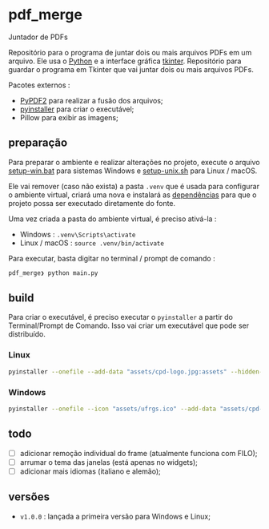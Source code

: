 # pdf_merge

Juntador de PDFs

Repositório para o programa de juntar dois ou mais arquivos PDFs em um arquivo. Ele usa o [Python](https://www.python.org/) e a interface gráfica [tkinter](https://docs.python.org/3/library/tkinter.html).
Repositório para guardar o programa em Tkinter que vai juntar dois ou mais arquivos PDFs.

Pacotes externos :
- [PyPDF2](https://pypi.org/project/PyPDF2/) para realizar a fusão dos arquivos;
- [pyinstaller](https://pypi.org/project/pyinstaller/) para criar o executável;
- Pillow para exibir as imagens;

## preparação

Para preparar o ambiente e realizar alterações no projeto, execute o arquivo [setup-win.bat](setup-win.bat) para sistemas Windows e [setup-unix.sh](setup-unix.sh) para Linux / macOS.

Ele vai remover (caso não exista) a pasta `.venv` que é usada para configurar o ambiente virtual, criará uma nova e instalará as [dependências](requisitos.txt) para que o projeto possa ser executado diretamente do fonte.

Uma vez criada a pasta do ambiente virtual, é preciso ativá-la :
- Windows : `.venv\Scripts\activate`
- Linux / macOS : `source .venv/bin/activate`

Para executar, basta digitar no terminal / prompt de comando :

```bash
pdf_merge❯ python main.py
```

## build

Para criar o executável, é preciso executar o `pyinstaller` a partir do Terminal/Prompt de Comando. Isso vai criar um executável que pode ser distribuído.

### Linux

```bash
pyinstaller --onefile --add-data "assets/cpd-logo.jpg:assets" --hidden-import="PIL._tkinter_finder" --noconsole main.py
```

### Windows

```bash
pyinstaller --onefile --icon "assets/ufrgs.ico" --add-data "assets/cpd-logo.jpg:assets" --add-data "assets/ufrgs.ico:assets" --hidden-import="PIL._tkinter_finder" --noconsole main.py
```

## todo

- [ ] adicionar remoção individual do frame (atualmente funciona com FILO);
- [ ] arrumar o tema das janelas (está apenas no widgets);
- [ ] adicionar mais idiomas (italiano e alemão);

## versões

- `v1.0.0` : lançada a primeira versão para Windows e Linux;

